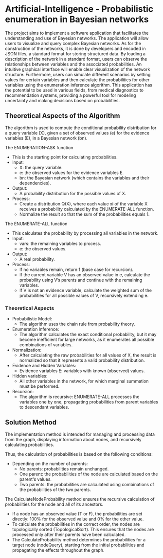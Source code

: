 # Artificial-Intelligence - Probabilistic enumeration in Bayesian networks

The project aims to implement a software application that facilitates the understanding and use of Bayesian networks. The application will allow users to visualize and query complex Bayesian networks. As for the construction of the networks, it is done by developers and encoded in JSON files, a standard format for storing structured data. By loading a description of the network in a standard format, users can observe the relationships between variables and the associated probabilities. An intuitive graphical interface will enable clear visualization of the network structure. Furthermore, users can simulate different scenarios by setting values for certain variables and then calculate the probabilities for other variables using the enumeration inference algorithm. This application has the potential to be used in various fields, from medical diagnostics to recommendation systems, providing a powerful tool for modeling uncertainty and making decisions based on probabilities.

## Theoretical Aspects of the Algorithm

The algorithm is used to compute the conditional probability distribution for a query variable (X), given a set of observed values (e) for the evidence variables (E), in a Bayesian network (bn).

The ENUMERATION-ASK function

- This is the starting point for calculating probabilities.
- Input:
  - X: the query variable.
  - e: the observed values for the evidence variables E.
  - bn: the Bayesian network (which contains the variables and their dependencies).
- Output:
  - A probability distribution for the possible values of X.
- Process:
  - Create a distribution Q(X), where each value xi of the variable X receives a probability calculated by the ENUMERATE-ALL function.
  - Normalize the result so that the sum of the probabilities equals 1.
  
The ENUMERATE-ALL function

- This calculates the probability by processing all variables in the network.
- Input:
  - vars: the remaining variables to process.
  - e: the observed values.
- Output:
  - A real probability.
- Process:
  - If no variables remain, return 1 (base case for recursion).
  - If the current variable V has an observed value in e, calculate the probability using V’s parents and continue with the remaining variables.
  - If V is not an evidence variable, calculate the weighted sum of the probabilities for all possible values of V, recursively extending e.

### Theoretical Aspects

- Probabilistic Model: 
  - The algorithm uses the chain rule from probability theory.
- Enumeration Inference: 
  - The algorithm calculates the exact conditional probability, but it may become inefficient for large networks, as it enumerates all possible combinations of variables.
- Normalization: 
  - After calculating the raw probabilities for all values of X, the result is normalized so that it represents a valid probability distribution.
- Evidence and Hidden Variables:
  - Evidence variables E: variables with known (observed) values.
- Hidden variables: 
  - All other variables in the network, for which marginal summation must be performed.
- Recursion: 
  - The algorithm is recursive: ENUMERATE-ALL processes the variables one by one, propagating probabilities from parent variables to descendant variables.
 
## Solution Method

The implementation method is intended for managing and processing data from the graph, displaying information about nodes, and recursively calculating probabilities.

Thus, the calculation of probabilities is based on the following conditions:
- Depending on the number of parents:
  - No parents: probabilities remain unchanged.
  - One parent: the probabilities of the node are calculated based on the parent's values.  
  - Two parents: the probabilities are calculated using combinations of the probabilities of the two parents.

The CalculateNodeProbability method ensures the recursive calculation of probabilities for the node and all of its ancestors.
- If a node has an observed value (T or F), the probabilities are set directly: 100% for the observed value and 0% for the other value.
- To calculate the probabilities in the correct order, the nodes are topologically sorted (TopologicalSort). This ensures that the nodes are processed only after their parents have been calculated.
- The CalculateProbability method determines the probabilities for a target node (nodeQuery), starting from the initial probabilities and propagating the effects throughout the graph.
